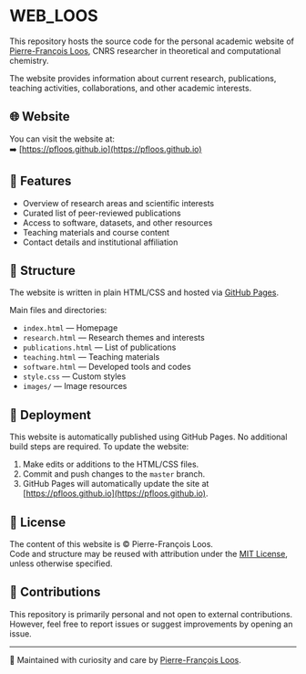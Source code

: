 # WEB_LOOS

This repository hosts the source code for the personal academic website of [Pierre-François Loos](https://pfloos.github.io), CNRS researcher in theoretical and computational chemistry.

The website provides information about current research, publications, teaching activities, collaborations, and other academic interests.

## 🌐 Website

You can visit the website at:  
➡️ [https://pfloos.github.io](https://pfloos.github.io)

## 🚀 Features

- Overview of research areas and scientific interests
- Curated list of peer-reviewed publications
- Access to software, datasets, and other resources
- Teaching materials and course content
- Contact details and institutional affiliation

## 📁 Structure

The website is written in plain HTML/CSS and hosted via [GitHub Pages](https://pages.github.com/).

Main files and directories:
- `index.html` — Homepage
- `research.html` — Research themes and interests
- `publications.html` — List of publications
- `teaching.html` — Teaching materials
- `software.html` — Developed tools and codes
- `style.css` — Custom styles
- `images/` — Image resources

## 🔧 Deployment

This website is automatically published using GitHub Pages. No additional build steps are required. To update the website:
1. Make edits or additions to the HTML/CSS files.
2. Commit and push changes to the `master` branch.
3. GitHub Pages will automatically update the site at [https://pfloos.github.io](https://pfloos.github.io).

## 📜 License

The content of this website is © Pierre-François Loos.  
Code and structure may be reused with attribution under the [MIT License](LICENSE), unless otherwise specified.

## 🤝 Contributions

This repository is primarily personal and not open to external contributions. However, feel free to report issues or suggest improvements by opening an issue.

---

🧪 Maintained with curiosity and care by [Pierre-François Loos](https://pfloos.github.io).
